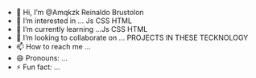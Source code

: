 - 👋 Hi, I’m @Amqkzk Reinaldo Brustolon
- 👀 I’m interested in ... Js CSS HTML
- 🌱 I’m currently learning ...Js CSS HTML
- 💞️ I’m looking to collaborate on ...  PROJECTS IN THESE TECKNOLOGY
- 📫 How to reach me ...
- 😄 Pronouns: ...
- ⚡ Fun fact: ...

<!---
Amqkzk/Amqkzk is a ✨ special ✨ repository because its `README.md` (this file) appears on your GitHub profile.
You can click the Preview link to take a look at your changes.
--->
